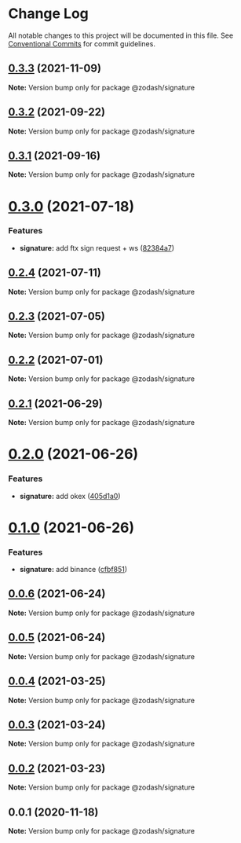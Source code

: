 # Change Log

All notable changes to this project will be documented in this file.
See [Conventional Commits](https://conventionalcommits.org) for commit guidelines.

## [0.3.3](https://github.com/zcorky/zodash/compare/@zodash/signature@0.3.2...@zodash/signature@0.3.3) (2021-11-09)

**Note:** Version bump only for package @zodash/signature





## [0.3.2](https://github.com/zcorky/zodash/compare/@zodash/signature@0.3.1...@zodash/signature@0.3.2) (2021-09-22)

**Note:** Version bump only for package @zodash/signature





## [0.3.1](https://github.com/zcorky/zodash/compare/@zodash/signature@0.3.0...@zodash/signature@0.3.1) (2021-09-16)

**Note:** Version bump only for package @zodash/signature





# [0.3.0](https://github.com/zcorky/zodash/compare/@zodash/signature@0.2.4...@zodash/signature@0.3.0) (2021-07-18)


### Features

* **signature:** add ftx sign request + ws ([82384a7](https://github.com/zcorky/zodash/commit/82384a7670025e1a80604158e6d0ed99b0d3cabe))





## [0.2.4](https://github.com/zcorky/zodash/compare/@zodash/signature@0.2.3...@zodash/signature@0.2.4) (2021-07-11)

**Note:** Version bump only for package @zodash/signature





## [0.2.3](https://github.com/zcorky/zodash/compare/@zodash/signature@0.2.2...@zodash/signature@0.2.3) (2021-07-05)

**Note:** Version bump only for package @zodash/signature





## [0.2.2](https://github.com/zcorky/zodash/compare/@zodash/signature@0.2.1...@zodash/signature@0.2.2) (2021-07-01)

**Note:** Version bump only for package @zodash/signature





## [0.2.1](https://github.com/zcorky/zodash/compare/@zodash/signature@0.2.0...@zodash/signature@0.2.1) (2021-06-29)

**Note:** Version bump only for package @zodash/signature





# [0.2.0](https://github.com/zcorky/zodash/compare/@zodash/signature@0.1.0...@zodash/signature@0.2.0) (2021-06-26)


### Features

* **signature:** add okex ([405d1a0](https://github.com/zcorky/zodash/commit/405d1a0aeee8e412a6ba25a992da3d8d674d626f))





# [0.1.0](https://github.com/zcorky/zodash/compare/@zodash/signature@0.0.6...@zodash/signature@0.1.0) (2021-06-26)


### Features

* **signature:** add binance ([cfbf851](https://github.com/zcorky/zodash/commit/cfbf85132cf62fe5ef4a3dec676f04bbb7025d52))





## [0.0.6](https://github.com/zcorky/zodash/compare/@zodash/signature@0.0.5...@zodash/signature@0.0.6) (2021-06-24)

**Note:** Version bump only for package @zodash/signature





## [0.0.5](https://github.com/zcorky/zodash/compare/@zodash/signature@0.0.4...@zodash/signature@0.0.5) (2021-06-24)

**Note:** Version bump only for package @zodash/signature





## [0.0.4](https://github.com/zcorky/zodash/compare/@zodash/signature@0.0.3...@zodash/signature@0.0.4) (2021-03-25)

**Note:** Version bump only for package @zodash/signature





## [0.0.3](https://github.com/zcorky/zodash/compare/@zodash/signature@0.0.2...@zodash/signature@0.0.3) (2021-03-24)

**Note:** Version bump only for package @zodash/signature





## [0.0.2](https://github.com/zcorky/zodash/compare/@zodash/signature@0.0.1...@zodash/signature@0.0.2) (2021-03-23)

**Note:** Version bump only for package @zodash/signature





## 0.0.1 (2020-11-18)

**Note:** Version bump only for package @zodash/signature
